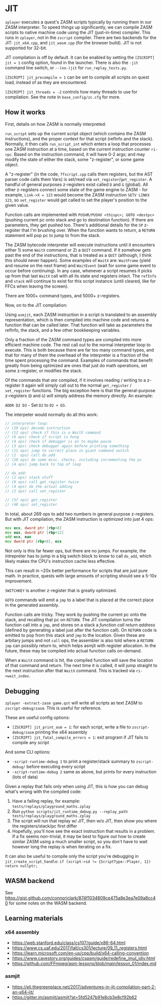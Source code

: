 # JIT

`zplayer` executes a quest's ZASM scripts typically by running them in our ZASM interpreter. To speed things up significantly, we can compile ZASM scripts to native machine code using the JIT (just-in-time) compiler. This runs in `zplayer`, not in the `zscript` compiler. There are two backends for the JIT: `jit_x64.cpp`, and `jit_wasm.cpp` (for the browser build). JIT is not supported for 32-bit.

JIT compilation is off by default. It can be enabled by setting the `[ZSCRIPT] jit = 1` config option, found in the launcher. There is also the `-jit` command line switch, or `--(no-)jit` for `run_replay_tests.py`.

`[ZSCRIPT] jit_precompile = 1` can be set to compile all scripts on quest load, instead of as they are encountered.

`[ZSCRIPT] jit_threads = -2` controls how many threads to use for compilation. See the note in `base_config/zc.cfg` for more.

## How it works

First, details on how ZASM is normally interpreted:

`run_script` sets up the current script object (which contains the ZASM instructions), and the proper context for that script (refInfo and the stack). Normally, it then calls `run_script_int` which enters a loop that processes one ZASM instruction at a time, based on the current instruction counter `ri->pc`. Based on the instruction command, it will have 0-2 args; and may modify the state of either the stack, some "z-register", or some game object.

A "z-register" (in the code, `ffscript.cpp` calls them registers, but the AST parser code calls them Vars) is set/read via `set_register`/`get_register`. A handful of general purposes z-registers exist called `D` and `G` (global). All other z-registers connect some state of the game engine to ZASM - for example, `Link->X = 123` would become the ZASM instruction `SETV LINKX 123`, so `set_register` would get called to set the player's position to the given value.

Function calls are implemented with `PUSHR/PUSHV <thispc>; GOTO <destpc>` (pushing current pc onto stack and go to destination function). If there are parameters, they get pushed too. There's additional details for the `SP` z-register that I'm brushing over. When the function wants to return, a `RETURN` statement will pop pc to jump to from the stack.

The ZASM bytecode interpreter will execute instructions until it encounters either 1) some `WaitX` command or 2) a `QUIT` command. If it somehow gets past the end of the instructions, that is treated as a `QUIT` (although, I think this should never happen). Some examples of `WaitX` are: `WaitFrame` (yield and resume on the next frame) and `WaitEvent` (wait for some game event to occur before continuing). In any case, whenever a script resumes it picks up from that last `WaitX` call with all its state and registers intact. The `refInfo` and `stack` will continue to exist for this script instance (until cleared, like for FFCs when leaving the screen).

There are 1000+ command types, and 5000+ z-registers.

Now, on to the JIT compilation:

Using `asmjit`, each ZASM instruction in a script is translated to an assembly representation, which is then compiled into machine code and returns a function that can be called later. That function will take as parameters the refInfo, the stack, and a few other bookkeeping variables.

Only a fraction of the ZASM command types are compiled into more efficient machine code. The rest call out to the normal interpreter loop to execute. This is both because there are far too many command types, and that for many of them the overhead of the interpreter is a fraction of the time spent processing the command. Examples of commands that benefit greatly from being optimized are ones that just do math operations, set some z-register, or modifies the stack.

Of the commands that _are_ compiled, if it involves reading / writing to a z-register it again will simply call out to the normal `get_register` / `set_register` functions. The big exception here is that the general-purpose z-registers (`D` and `G`) will simply address the memory directly. An example:

`ADDR D2 D3` - Set `D2` to `D2 + D3`.

The interpeter would normally do all this work:

```c
// interpreter loop:
// (29 ops) decode instruction
// (12 ops) check if this is a WaitX command
// (6 ops) check if script is hung
// (4 ops) check if debugger is on to maybe pause
// (3 ops) check debugger again before printing something
// (11 ops) jump to correct place in giant command switch
// (2  ops) call do_add
// (20 ops) do some misc. checks, including incrementing the pc
// (4 ops) jump back to top of loop

// do_add:
// (2 ops) stack stuff
// (8 ops) call get_register twice
// (4 ops) do the actual adding
// (2 ops) call set_register

// (57 ops) get_register
// (48 ops) set_register
```

In total, about 269 ops to add two numbers in general purpose z-registers. But with JIT compilation, the ZASM instruction is optimized into just 4 ops:

```asm
mov ecx, dword ptr [rbp+8]
mov eax, dword ptr [rbp+12]
add ecx, eax
mov dword ptr [rbp+8], ecx
```

Not only is this far fewer ops, but there are no jumps. For example, the intrepreter has to jump in a big switch block to know to call `do_add`, which likely makes the CPU's instruction cache less effective.

This can result in ~20x better performance for scripts that are just pure math. In practice, quests with large amounts of scripting should see a 5-10x improvement.

`SWITCHKEY` is another z-register that is greatly optimized.

`GOTO` commands will emit a `jmp` to a label that is placed at the correct place in the generated assembly.

Function calls are tricky. They work by pushing the current pc onto the stack, and recalling that pc on `RETURN`. The JIT compilation turns the function call into a `jmp`, and stores on a stack a _function call return address_ (defined by generating a label just after the function call). On `RETURN` code is emitted to pop from this stack and `jmp` to the location. Given these are arbitary jumps and not `call` ops, the assembler is also told where a `RETURN` `jmp` can possibly return to, which helps asmjit with register allocation. In the future, these may be compiled into actual function calls on-demand.

When a `WaitX` command is hit, the compiled function will save the location of that command and return. The next time it is called, it will jump straight to the next instruction after that `WaitX` command. This is tracked via `ri->wait_index`.

## Debugging

`zplayer -extract-zasm game.qst` will write all scripts as text ZASM to `zscript-debug/zasm`. This is useful for reference.

These are useful config options:

- `[ZSCRIPT] jit_print_asm = 1`: for each script, write a file to `zscript-debug/zasm` printing the x64 assembly
- `[ZSCRIPT] jit_fatal_compile_errors = 1`: exit program if JIT fails to compile any script

And some CLI options:

- `-script-runtime-debug 1` to print a register/stack summary to `zscript-debug/` before executing every script
- `-script-runtime-debug 2` same as above, but prints for every instruction (lots of data)

Given a replay that fails only when using JIT, this is how you can debug what's wrong with the compiled code:

1. Have a failing replay, for example: `tests/replays/playground_maths.zplay`
1. Run `python scripts/jit_runtime_debug.py --replay_path tests/replays/playground_maths.zplay`
1. The script will run that replay w/ JIT, then w/o JIT, then show you where the registers/stack/pc first differ
1. Hopefully, you'll now see the exact instruction that results in a problem. If a fix seems non-trivial, it may be best to figure out how to create similar ZASM using a much smaller script, so you don't have to wait however long the replay is when iterating on a fix.

It can also be useful to compile only the script you're debugging in `jit_create_script_handle`: `if (script->id != {ScriptType::Player, 1}) return nullptr;`

## WASM backend

See https://gist.github.com/connorjclark/874f1034809ce475a8e3ea7e09a8cc40 for some notes on the WASM backend.

## Learning materials

### x64 assembly

- https://web.stanford.edu/class/cs107/guide/x86-64.html
- https://www.cs.uaf.edu/2017/fall/cs301/lecture/09_11_registers.html
- https://learn.microsoft.com/en-us/cpp/build/x64-calling-convention
- https://www.cavestory.org/guides/csasm/guide/redefine_imul_idiv.html
- https://github.com/FFmpeg/asm-lessons/blob/main/lesson_01/index.md

### asmjit

- https://eli.thegreenplace.net/2017/adventures-in-jit-compilation-part-2-an-x64-jit/
- https://gitter.im/asmjit/asmjit?at=5fd5247b91e8cb3e8cf92b62
